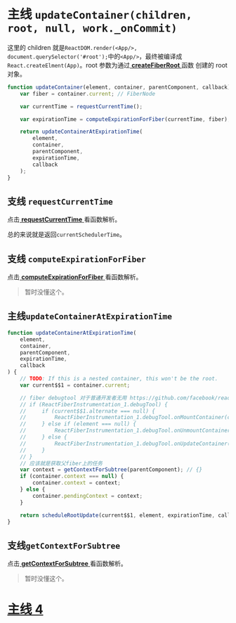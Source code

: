 [requestcurrenttime]: ./requestCurrentTime.md
[computeexpirationforfiber]: ./computeExpirationForFiber.md
[getcontextforsubtree]: ./getContextForSubtree.md
[createfiberroot]: ../modules/createFiberRoot.md
[note4]: ../note-4/README.md

# 主线 `updateContainer(children, root, null, work._onCommit)`

这里的 children 就是`ReactDOM.render(<App/>, document.querySelector('#root');`中的`<App/>`，最终被编译成`React.createElment(App)`。root 参数为通过[ **createFiberRoot** ][createfiberroot]函数 创建的 root 对象。

```javascript
function updateContainer(element, container, parentComponent, callback) {
    var fiber = container.current; // FiberNode

    var currentTime = requestCurrentTime();

    var expirationTime = computeExpirationForFiber(currentTime, fiber);

    return updateContainerAtExpirationTime(
        element,
        container,
        parentComponent,
        expirationTime,
        callback
    );
}
```

## 支线 `requestCurrentTime`

点击[ **requestCurrentTime** ][requestcurrenttime] 看函数解析。

总的来说就是返回`currentSchedulerTime`。

## 支线 `computeExpirationForFiber`

点击[ **computeExpirationForFiber** ][computeexpirationforfiber] 看函数解析。

> 暂时没懂这个。

## 主线`updateContainerAtExpirationTime`

```javascript
function updateContainerAtExpirationTime(
    element,
    container,
    parentComponent,
    expirationTime,
    callback
) {
    // TODO: If this is a nested container, this won't be the root.
    var current$$1 = container.current;

    // fiber debugtool 对于普通开发者无用 https://github.com/facebook/react/pull/8033
    // if (ReactFiberInstrumentation_1.debugTool) {
    //     if (current$$1.alternate === null) {
    //         ReactFiberInstrumentation_1.debugTool.onMountContainer(container);
    //     } else if (element === null) {
    //         ReactFiberInstrumentation_1.debugTool.onUnmountContainer(container);
    //     } else {
    //         ReactFiberInstrumentation_1.debugTool.onUpdateContainer(container);
    //     }
    // }
    // 应该就是获取父fiber上的任务
    var context = getContextForSubtree(parentComponent); // {}
    if (container.context === null) {
        container.context = context;
    } else {
        container.pendingContext = context;
    }

    return scheduleRootUpdate(current$$1, element, expirationTime, callback);
}
```

## 支线`getContextForSubtree`

点击[ **getContextForSubtree** ][getcontextforsubtree] 看函数解析。

> 暂时没懂这个。

# [**主线 4**][note4]
